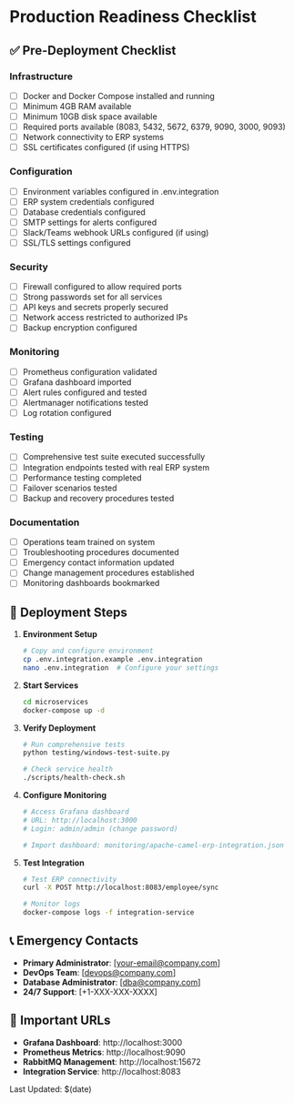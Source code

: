 # Production Readiness Checklist

## ✅ Pre-Deployment Checklist

### Infrastructure
- [ ] Docker and Docker Compose installed and running
- [ ] Minimum 4GB RAM available
- [ ] Minimum 10GB disk space available
- [ ] Required ports available (8083, 5432, 5672, 6379, 9090, 3000, 9093)
- [ ] Network connectivity to ERP systems
- [ ] SSL certificates configured (if using HTTPS)

### Configuration
- [ ] Environment variables configured in .env.integration
- [ ] ERP system credentials configured
- [ ] Database credentials configured
- [ ] SMTP settings for alerts configured
- [ ] Slack/Teams webhook URLs configured (if using)
- [ ] SSL/TLS settings configured

### Security
- [ ] Firewall configured to allow required ports
- [ ] Strong passwords set for all services
- [ ] API keys and secrets properly secured
- [ ] Network access restricted to authorized IPs
- [ ] Backup encryption configured

### Monitoring
- [ ] Prometheus configuration validated
- [ ] Grafana dashboard imported
- [ ] Alert rules configured and tested
- [ ] Alertmanager notifications tested
- [ ] Log rotation configured

### Testing
- [ ] Comprehensive test suite executed successfully
- [ ] Integration endpoints tested with real ERP system
- [ ] Performance testing completed
- [ ] Failover scenarios tested
- [ ] Backup and recovery procedures tested

### Documentation
- [ ] Operations team trained on system
- [ ] Troubleshooting procedures documented
- [ ] Emergency contact information updated
- [ ] Change management procedures established
- [ ] Monitoring dashboards bookmarked

## 🚀 Deployment Steps

1. **Environment Setup**
   ```bash
   # Copy and configure environment
   cp .env.integration.example .env.integration
   nano .env.integration  # Configure your settings
   ```

2. **Start Services**
   ```bash
   cd microservices
   docker-compose up -d
   ```

3. **Verify Deployment**
   ```bash
   # Run comprehensive tests
   python testing/windows-test-suite.py
   
   # Check service health
   ./scripts/health-check.sh
   ```

4. **Configure Monitoring**
   ```bash
   # Access Grafana dashboard
   # URL: http://localhost:3000
   # Login: admin/admin (change password)
   
   # Import dashboard: monitoring/apache-camel-erp-integration.json
   ```

5. **Test Integration**
   ```bash
   # Test ERP connectivity
   curl -X POST http://localhost:8083/employee/sync
   
   # Monitor logs
   docker-compose logs -f integration-service
   ```

## 📞 Emergency Contacts

- **Primary Administrator**: [your-email@company.com]
- **DevOps Team**: [devops@company.com]
- **Database Administrator**: [dba@company.com]
- **24/7 Support**: [+1-XXX-XXX-XXXX]

## 🔗 Important URLs

- **Grafana Dashboard**: http://localhost:3000
- **Prometheus Metrics**: http://localhost:9090
- **RabbitMQ Management**: http://localhost:15672
- **Integration Service**: http://localhost:8083

Last Updated: $(date)
